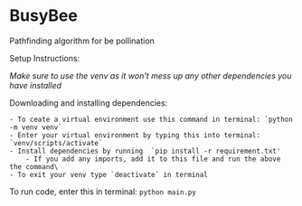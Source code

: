 # BusyBee
Pathfinding algorithm for be pollination


Setup Instructions:

*Make sure to use the venv as it won't mess up any other dependencies you have installed*

Downloading and installing dependencies:

    - To ceate a virtual environment use this command in terminal: `python -m venv venv`
    - Enter your virtual environment by typing this into terminal: `venv/scripts/activate`
    - Install dependencies by running  `pip install -r requirement.txt'
        - If you add any imports, add it to this file and run the above the command\
    - To exit your venv type `deactivate` in terminal

To run code, enter this in terminal: `python main.py`
